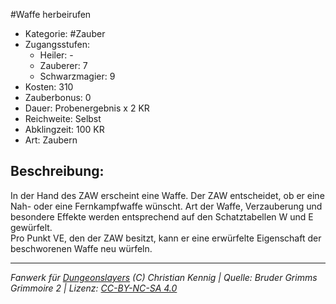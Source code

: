 #Waffe herbeirufen  
- Kategorie: #Zauber  
- Zugangsstufen:  
  - Heiler: -  
  - Zauberer: 7  
  - Schwarzmagier: 9  
- Kosten: 310  
- Zauberbonus: 0  
- Dauer: Probenergebnis x 2 KR  
- Reichweite: Selbst  
- Abklingzeit: 100 KR  
- Art: Zaubern     

## Beschreibung:
In der Hand des ZAW erscheint eine Waffe. Der ZAW entscheidet, ob er eine Nah- oder eine Fernkampfwaffe wünscht. Art der Waffe, Verzauberung und besondere Effekte werden entsprechend auf den Schatztabellen W und E gewürfelt.<br>Pro Punkt VE, den der ZAW besitzt, kann er eine erwürfelte Eigenschaft der beschworenen Waffe neu würfeln.


___
*Fanwerk für [Dungeonslayers](https://www.dungeonslayers.net/) (C) Christian Kennig | Quelle: Bruder Grimms Grimmoire 2 | Lizenz: [CC-BY-NC-SA 4.0](https://creativecommons.org/licenses/by-nc-sa/4.0/deed.de)*